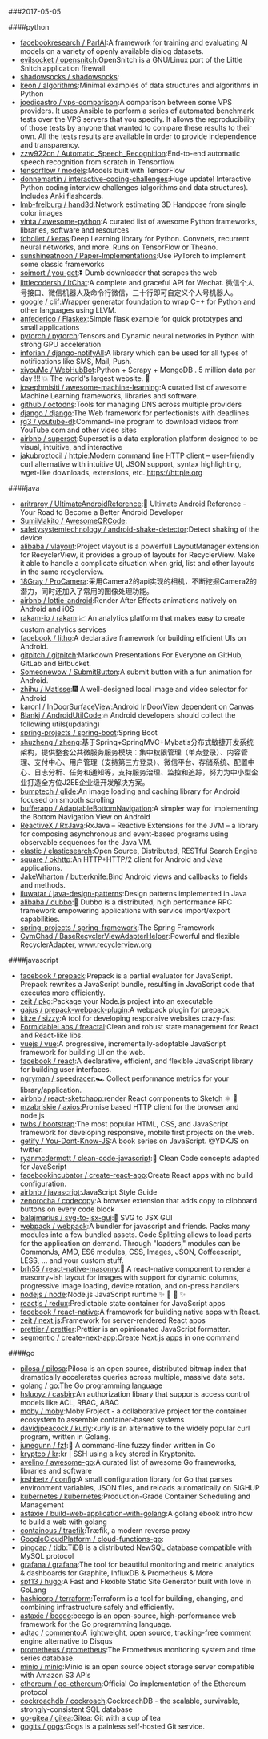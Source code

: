 ###2017-05-05

####python
* [facebookresearch / ParlAI](https://github.com/facebookresearch/ParlAI):A framework for training and evaluating AI models on a variety of openly available dialog datasets.
* [evilsocket / opensnitch](https://github.com/evilsocket/opensnitch):OpenSnitch is a GNU/Linux port of the Little Snitch application firewall.
* [shadowsocks / shadowsocks](https://github.com/shadowsocks/shadowsocks):
* [keon / algorithms](https://github.com/keon/algorithms):Minimal examples of data structures and algorithms in Python
* [joedicastro / vps-comparison](https://github.com/joedicastro/vps-comparison):A comparison between some VPS providers. It uses Ansible to perform a series of automated benchmark tests over the VPS servers that you specify. It allows the reproducibility of those tests by anyone that wanted to compare these results to their own. All the tests results are available in order to provide independence and transparency.
* [zzw922cn / Automatic_Speech_Recognition](https://github.com/zzw922cn/Automatic_Speech_Recognition):End-to-end automatic speech recognition from scratch in Tensorflow
* [tensorflow / models](https://github.com/tensorflow/models):Models built with TensorFlow
* [donnemartin / interactive-coding-challenges](https://github.com/donnemartin/interactive-coding-challenges):Huge update! Interactive Python coding interview challenges (algorithms and data structures). Includes Anki flashcards.
* [lmb-freiburg / hand3d](https://github.com/lmb-freiburg/hand3d):Network estimating 3D Handpose from single color images
* [vinta / awesome-python](https://github.com/vinta/awesome-python):A curated list of awesome Python frameworks, libraries, software and resources
* [fchollet / keras](https://github.com/fchollet/keras):Deep Learning library for Python. Convnets, recurrent neural networks, and more. Runs on TensorFlow or Theano.
* [sunshineatnoon / Paper-Implementations](https://github.com/sunshineatnoon/Paper-Implementations):Use PyTorch to implement some classic frameworks
* [soimort / you-get](https://github.com/soimort/you-get):⏬ Dumb downloader that scrapes the web
* [littlecodersh / ItChat](https://github.com/littlecodersh/ItChat):A complete and graceful API for Wechat. 微信个人号接口、微信机器人及命令行微信，三十行即可自定义个人号机器人。
* [google / clif](https://github.com/google/clif):Wrapper generator foundation to wrap C++ for Python and other languages using LLVM.
* [anfederico / Flaskex](https://github.com/anfederico/Flaskex):Simple flask example for quick prototypes and small applications
* [pytorch / pytorch](https://github.com/pytorch/pytorch):Tensors and Dynamic neural networks in Python with strong GPU acceleration
* [inforian / django-notifyAll](https://github.com/inforian/django-notifyAll):A library which can be used for all types of notifications like SMS, Mail, Push.
* [xiyouMc / WebHubBot](https://github.com/xiyouMc/WebHubBot):Python + Scrapy + MongoDB . 5 million data per day !!! 💥 The world's largest website. 🔞
* [josephmisiti / awesome-machine-learning](https://github.com/josephmisiti/awesome-machine-learning):A curated list of awesome Machine Learning frameworks, libraries and software.
* [github / octodns](https://github.com/github/octodns):Tools for managing DNS across multiple providers
* [django / django](https://github.com/django/django):The Web framework for perfectionists with deadlines.
* [rg3 / youtube-dl](https://github.com/rg3/youtube-dl):Command-line program to download videos from YouTube.com and other video sites
* [airbnb / superset](https://github.com/airbnb/superset):Superset is a data exploration platform designed to be visual, intuitive, and interactive
* [jakubroztocil / httpie](https://github.com/jakubroztocil/httpie):Modern command line HTTP client – user-friendly curl alternative with intuitive UI, JSON support, syntax highlighting, wget-like downloads, extensions, etc. https://httpie.org

####java
* [aritraroy / UltimateAndroidReference](https://github.com/aritraroy/UltimateAndroidReference):🚀 Ultimate Android Reference - Your Road to Become a Better Android Developer
* [SumiMakito / AwesomeQRCode](https://github.com/SumiMakito/AwesomeQRCode):
* [safetysystemtechnology / android-shake-detector](https://github.com/safetysystemtechnology/android-shake-detector):Detect shaking of the device
* [alibaba / vlayout](https://github.com/alibaba/vlayout):Project vlayout is a powerfull LayoutManager extension for RecyclerView, it provides a group of layouts for RecyclerView. Make it able to handle a complicate situation when grid, list and other layouts in the same recyclerview.
* [18Gray / ProCamera](https://github.com/18Gray/ProCamera):采用Camera2的api实现的相机，不断挖掘Camera2的潜力，同时还加入了常用的图像处理功能。
* [airbnb / lottie-android](https://github.com/airbnb/lottie-android):Render After Effects animations natively on Android and iOS
* [rakam-io / rakam](https://github.com/rakam-io/rakam):📈 An analytics platform that makes easy to create custom analytics services
* [facebook / litho](https://github.com/facebook/litho):A declarative framework for building efficient UIs on Android.
* [gitpitch / gitpitch](https://github.com/gitpitch/gitpitch):Markdown Presentations For Everyone on GitHub, GitLab and Bitbucket.
* [Someonewow / SubmitButton](https://github.com/Someonewow/SubmitButton):A submit button with a fun animation for Android.
* [zhihu / Matisse](https://github.com/zhihu/Matisse):🎆 A well-designed local image and video selector for Android
* [karonl / InDoorSurfaceView](https://github.com/karonl/InDoorSurfaceView):Android InDoorView dependent on Canvas
* [Blankj / AndroidUtilCode](https://github.com/Blankj/AndroidUtilCode):🔥 Android developers should collect the following utils(updating)
* [spring-projects / spring-boot](https://github.com/spring-projects/spring-boot):Spring Boot
* [shuzheng / zheng](https://github.com/shuzheng/zheng):基于Spring+SpringMVC+Mybatis分布式敏捷开发系统架构，提供整套公共微服务服务模块：集中权限管理（单点登录）、内容管理、支付中心、用户管理（支持第三方登录）、微信平台、存储系统、配置中心、日志分析、任务和通知等，支持服务治理、监控和追踪，努力为中小型企业打造全方位J2EE企业级开发解决方案。
* [bumptech / glide](https://github.com/bumptech/glide):An image loading and caching library for Android focused on smooth scrolling
* [bufferapp / AdaptableBottomNavigation](https://github.com/bufferapp/AdaptableBottomNavigation):A simpler way for implementing the Bottom Navigation View on Android
* [ReactiveX / RxJava](https://github.com/ReactiveX/RxJava):RxJava – Reactive Extensions for the JVM – a library for composing asynchronous and event-based programs using observable sequences for the Java VM.
* [elastic / elasticsearch](https://github.com/elastic/elasticsearch):Open Source, Distributed, RESTful Search Engine
* [square / okhttp](https://github.com/square/okhttp):An HTTP+HTTP/2 client for Android and Java applications.
* [JakeWharton / butterknife](https://github.com/JakeWharton/butterknife):Bind Android views and callbacks to fields and methods.
* [iluwatar / java-design-patterns](https://github.com/iluwatar/java-design-patterns):Design patterns implemented in Java
* [alibaba / dubbo](https://github.com/alibaba/dubbo):📢 Dubbo is a distributed, high performance RPC framework empowering applications with service import/export capabilities.
* [spring-projects / spring-framework](https://github.com/spring-projects/spring-framework):The Spring Framework
* [CymChad / BaseRecyclerViewAdapterHelper](https://github.com/CymChad/BaseRecyclerViewAdapterHelper):Powerful and flexible RecyclerAdapter, www.recyclerview.org

####javascript
* [facebook / prepack](https://github.com/facebook/prepack):Prepack is a partial evaluator for JavaScript. Prepack rewrites a JavaScript bundle, resulting in JavaScript code that executes more efficiently.
* [zeit / pkg](https://github.com/zeit/pkg):Package your Node.js project into an executable
* [gajus / prepack-webpack-plugin](https://github.com/gajus/prepack-webpack-plugin):A webpack plugin for prepack.
* [kitze / sizzy](https://github.com/kitze/sizzy):A tool for developing responsive websites crazy-fast
* [FormidableLabs / freactal](https://github.com/FormidableLabs/freactal):Clean and robust state management for React and React-like libs.
* [vuejs / vue](https://github.com/vuejs/vue):A progressive, incrementally-adoptable JavaScript framework for building UI on the web.
* [facebook / react](https://github.com/facebook/react):A declarative, efficient, and flexible JavaScript library for building user interfaces.
* [ngryman / speedracer](https://github.com/ngryman/speedracer):🏎 Collect performance metrics for your library/application.
* [airbnb / react-sketchapp](https://github.com/airbnb/react-sketchapp):render React components to Sketch ⚛️ 💎
* [mzabriskie / axios](https://github.com/mzabriskie/axios):Promise based HTTP client for the browser and node.js
* [twbs / bootstrap](https://github.com/twbs/bootstrap):The most popular HTML, CSS, and JavaScript framework for developing responsive, mobile first projects on the web.
* [getify / You-Dont-Know-JS](https://github.com/getify/You-Dont-Know-JS):A book series on JavaScript. @YDKJS on twitter.
* [ryanmcdermott / clean-code-javascript](https://github.com/ryanmcdermott/clean-code-javascript):🛁 Clean Code concepts adapted for JavaScript
* [facebookincubator / create-react-app](https://github.com/facebookincubator/create-react-app):Create React apps with no build configuration.
* [airbnb / javascript](https://github.com/airbnb/javascript):JavaScript Style Guide
* [zenorocha / codecopy](https://github.com/zenorocha/codecopy):A browser extension that adds copy to clipboard buttons on every code block
* [balajmarius / svg-to-jsx-gui](https://github.com/balajmarius/svg-to-jsx-gui):🍭 SVG to JSX GUI
* [webpack / webpack](https://github.com/webpack/webpack):A bundler for javascript and friends. Packs many modules into a few bundled assets. Code Splitting allows to load parts for the application on demand. Through "loaders," modules can be CommonJs, AMD, ES6 modules, CSS, Images, JSON, Coffeescript, LESS, ... and your custom stuff.
* [brh55 / react-native-masonry](https://github.com/brh55/react-native-masonry):🙌 A react-native component to render a masonry~ish layout for images with support for dynamic columns, progressive image loading, device rotation, and on-press handlers
* [nodejs / node](https://github.com/nodejs/node):Node.js JavaScript runtime ✨ 🐢 🚀 ✨
* [reactjs / redux](https://github.com/reactjs/redux):Predictable state container for JavaScript apps
* [facebook / react-native](https://github.com/facebook/react-native):A framework for building native apps with React.
* [zeit / next.js](https://github.com/zeit/next.js):Framework for server-rendered React apps
* [prettier / prettier](https://github.com/prettier/prettier):Prettier is an opinionated JavaScript formatter.
* [segmentio / create-next-app](https://github.com/segmentio/create-next-app):Create Next.js apps in one command

####go
* [pilosa / pilosa](https://github.com/pilosa/pilosa):Pilosa is an open source, distributed bitmap index that dramatically accelerates queries across multiple, massive data sets.
* [golang / go](https://github.com/golang/go):The Go programming language
* [hsluoyz / casbin](https://github.com/hsluoyz/casbin):An authorization library that supports access control models like ACL, RBAC, ABAC
* [moby / moby](https://github.com/moby/moby):Moby Project - a collaborative project for the container ecosystem to assemble container-based systems
* [davidjpeacock / kurly](https://github.com/davidjpeacock/kurly):kurly is an alternative to the widely popular curl program, written in Golang.
* [junegunn / fzf](https://github.com/junegunn/fzf):🌸 A command-line fuzzy finder written in Go
* [kryptco / kr](https://github.com/kryptco/kr):kr | SSH using a key stored in Kryptonite.
* [avelino / awesome-go](https://github.com/avelino/awesome-go):A curated list of awesome Go frameworks, libraries and software
* [joshbetz / config](https://github.com/joshbetz/config):A small configuration library for Go that parses environment variables, JSON files, and reloads automatically on SIGHUP
* [kubernetes / kubernetes](https://github.com/kubernetes/kubernetes):Production-Grade Container Scheduling and Management
* [astaxie / build-web-application-with-golang](https://github.com/astaxie/build-web-application-with-golang):A golang ebook intro how to build a web with golang
* [containous / traefik](https://github.com/containous/traefik):Træfik, a modern reverse proxy
* [GoogleCloudPlatform / cloud-functions-go](https://github.com/GoogleCloudPlatform/cloud-functions-go):
* [pingcap / tidb](https://github.com/pingcap/tidb):TiDB is a distributed NewSQL database compatible with MySQL protocol
* [grafana / grafana](https://github.com/grafana/grafana):The tool for beautiful monitoring and metric analytics & dashboards for Graphite, InfluxDB & Prometheus & More
* [spf13 / hugo](https://github.com/spf13/hugo):A Fast and Flexible Static Site Generator built with love in GoLang
* [hashicorp / terraform](https://github.com/hashicorp/terraform):Terraform is a tool for building, changing, and combining infrastructure safely and efficiently.
* [astaxie / beego](https://github.com/astaxie/beego):beego is an open-source, high-performance web framework for the Go programming language.
* [adtac / commento](https://github.com/adtac/commento):A lightweight, open source, tracking-free comment engine alternative to Disqus
* [prometheus / prometheus](https://github.com/prometheus/prometheus):The Prometheus monitoring system and time series database.
* [minio / minio](https://github.com/minio/minio):Minio is an open source object storage server compatible with Amazon S3 APIs
* [ethereum / go-ethereum](https://github.com/ethereum/go-ethereum):Official Go implementation of the Ethereum protocol
* [cockroachdb / cockroach](https://github.com/cockroachdb/cockroach):CockroachDB - the scalable, survivable, strongly-consistent SQL database
* [go-gitea / gitea](https://github.com/go-gitea/gitea):Gitea: Git with a cup of tea
* [gogits / gogs](https://github.com/gogits/gogs):Gogs is a painless self-hosted Git service.
